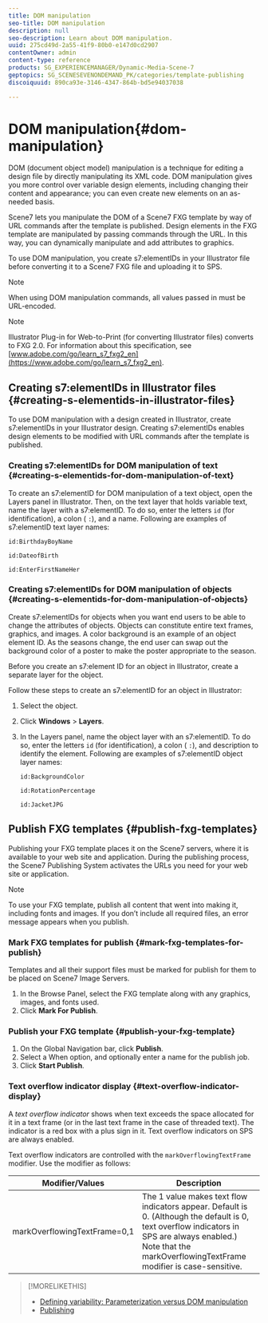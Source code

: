 ```yaml
---
title: DOM manipulation
seo-title: DOM manipulation
description: null
seo-description: Learn about DOM manipulation.
uuid: 275cd49d-2a55-41f9-80b0-e147d0cd2907
contentOwner: admin
content-type: reference
products: SG_EXPERIENCEMANAGER/Dynamic-Media-Scene-7
geptopics: SG_SCENESEVENONDEMAND_PK/categories/template-publishing
discoiquuid: 890ca93e-3146-4347-864b-bd5e94037038

---
```


# DOM manipulation{#dom-manipulation}

DOM (document object model) manipulation is a technique for editing a design file by directly manipulating its XML code. DOM manipulation gives you more control over variable design elements, including changing their content and appearance; you can even create new elements on an as-needed basis.

Scene7 lets you manipulate the DOM of a Scene7 FXG template by way of URL commands after the template is published. Design elements in the FXG template are manipulated by passing commands through the URL. In this way, you can dynamically manipulate and add attributes to graphics.

To use DOM manipulation, you create s7:elementIDs in your Illustrator file before converting it to a Scene7 FXG file and uploading it to SPS.

>[!NOTE]
>
>When using DOM manipulation commands, all values passed in must be URL-encoded.

>[!NOTE]
>
>Illustrator Plug-in for Web-to-Print (for converting Illustrator files) converts to FXG 2.0. For information about this specification, see [www.adobe.com/go/learn_s7_fxg2_en](https://www.adobe.com/go/learn_s7_fxg2_en).

## Creating s7:elementIDs in Illustrator files {#creating-s-elementids-in-illustrator-files}

To use DOM manipulation with a design created in Illustrator, create s7:elementIDs in your Illustrator design. Creating s7:elementIDs enables design elements to be modified with URL commands after the template is published.

### Creating s7:elementIDs for DOM manipulation of text {#creating-s-elementids-for-dom-manipulation-of-text}

To create an s7:elementID for DOM manipulation of a text object, open the Layers panel in Illustrator. Then, on the text layer that holds variable text, name the layer with a s7:elementID. To do so, enter the letters `id` (for identification), a colon ( `:`), and a name. Following are examples of s7:elementID text layer names:

`id:BirthdayBoyName`

`id:DateofBirth`

`id:EnterFirstNameHer`

### Creating s7:elementIDs for DOM manipulation of objects {#creating-s-elementids-for-dom-manipulation-of-objects}

Create s7:elementIDs for objects when you want end users to be able to change the attributes of objects. Objects can constitute entire text frames, graphics, and images. A color background is an example of an object element ID. As the seasons change, the end user can swap out the background color of a poster to make the poster appropriate to the season.

Before you create an s7:element ID for an object in Illustrator, create a separate layer for the object.

Follow these steps to create an s7:elementID for an object in Illustrator:

1. Select the object.
1. Click **Windows** &gt; **Layers**.
1. In the Layers panel, name the object layer with an s7:elementID. To do so, enter the letters `id` (for identification), a colon ( `:`), and description to identify the element. Following are examples of s7:elementID object layer names:

   `id:BackgroundColor`

   `id:RotationPercentage`

   `id:JacketJPG`

## Publish FXG templates {#publish-fxg-templates}

Publishing your FXG template places it on the Scene7 servers, where it is available to your web site and application. During the publishing process, the Scene7 Publishing System activates the URLs you need for your web site or application.

>[!NOTE]
>
>To use your FXG template, publish all content that went into making it, including fonts and images. If you don’t include all required files, an error message appears when you publish.

### Mark FXG templates for publish {#mark-fxg-templates-for-publish}

Templates and all their support files must be marked for publish for them to be placed on Scene7 Image Servers.

1. In the Browse Panel, select the FXG template along with any graphics, images, and fonts used.
1. Click **Mark For Publish**.

### Publish your FXG template {#publish-your-fxg-template}

1. On the Global Navigation bar, click **Publish**.
1. Select a When option, and optionally enter a name for the publish job.
1. Click **Start Publish**.

### Text overflow indicator display {#text-overflow-indicator-display}

A *text overflow indicator* shows when text exceeds the space allocated for it in a text frame (or in the last text frame in the case of threaded text). The indicator is a red box with a plus sign in it. Text overflow indicators on SPS are always enabled.

Text overflow indicators are controlled with the `markOverflowingTextFrame` modifier. Use the modifier as follows:

|Modifier/Values|Description|
|--- |--- |
|markOverflowingTextFrame=0,1|The 1 value makes text flow indicators appear. Default is 0. (Although the default is 0, text overflow indicators in SPS are always enabled.) Note that the markOverflowingTextFrame modifier is case-sensitive.|

>[!MORELIKETHIS]
>
>* [Defining variability: Parameterization versus DOM manipulation](defining-variability-parameterization-versus-dom.md#defining_variability_parameterization_versus_dom_manipulation)
>* [Publishing](publishing-files.md#publishing_files)
